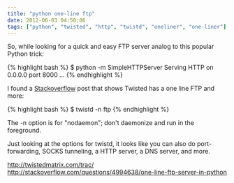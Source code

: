 ```yaml
---
title: "python one-line ftp"
date: 2012-06-03 04:50:06
tags: ["python", "twisted", "http", "twistd", "oneliner", "one-liner"]
---
```


<p>
So, while looking for a quick and easy FTP server analog to this popular Python trick:

{% highlight bash %}
$ python -m SimpleHTTPServer
Serving HTTP on 0.0.0.0 port 8000 ...
{% endhighlight %}

</p>

<p>
I found a <a href="http://stackoverflow.com/questions/4994638/one-line-ftp-server-in-python">Stackoverflow</a> post that shows Twisted has a one line FTP and more:

{% highlight bash %}
$ twistd -n ftp
{% endhighlight %}
</p>
<p>
The <span class="mono">-n</span> option is for "nodaemon"; don't daemonize and run in the foreground.
<p>

<p>
Just looking at the options for <span class="mono">twistd</span>, it looks like you can also do port-forwarding, SOCKS tunneling, a HTTP server, a DNS server, and more. 
</p>

<p>
<a href="http://twistedmatrix.com/trac/">http://twistedmatrix.com/trac/</a><br />
<a href="http://stackoverflow.com/questions/4994638/one-line-ftp-server-in-python">http://stackoverflow.com/questions/4994638/one-line-ftp-server-in-python</a>
</p>
